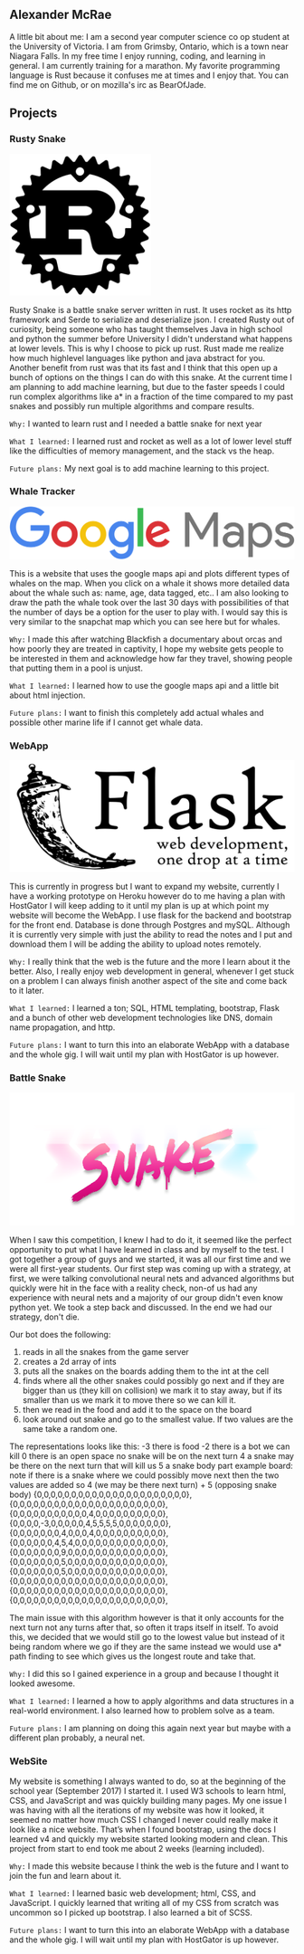 ## Alexander McRae

A little bit about me:
I am a second year computer science co op student at the University of Victoria. I am from Grimsby, Ontario, which is a town near Niagara Falls. In my free time I enjoy running, coding, and learning in general. I am currently training for a marathon. My favorite programming language is Rust because it confuses me at times and I enjoy that. You can find me on Github, or on mozilla's irc as BearOfJade. 

## Projects
### Rusty Snake
<img src="https://raw.githubusercontent.com/McRaeAlex/McRaeAlex.github.io/master/Rust_Logo.png" height=250/>

Rusty Snake is a battle snake server written in rust. It uses rocket as its http framework and Serde to serialize and deserialize json. I created Rusty out of curiosity, being someone who has taught themselves Java in high school and python the summer before University I didn't understand what happens at lower levels. This is why I choose to pick up rust. Rust made me realize how much highlevel languages like python and java abstract for you. Another benefit from rust was that its fast and I think that this open up a bunch of options on the things I can do with this snake. At the current time I am planning to add machine learning, but due to the faster speeds I could run complex algorithms like a* in a fraction of the time compared to my past snakes and possibly run multiple algorithms and compare results.

`Why:` I wanted to learn rust and I needed a battle snake for next year

`What I learned:` I learned rust and rocket as well as a lot of lower level stuff like the difficulties of memory management, and the stack vs the heap.

`Future plans:` My next goal is to add machine learning to this project. 

### Whale Tracker
![Google Maps Logo](https://raw.githubusercontent.com/McRaeAlex/McRaeAlex.github.io/master/googlemaps.png)

This is a website that uses the google maps api and plots different types of whales on the map. When you click on a whale it shows more detailed data about the whale such as: name, age, data tagged, etc.. I am also looking to draw the path the whale took over the last 30 days with possibilities of that the number of days be a option for the user to play with. I would say this is very similar to the snapchat map which you can see here but for whales.

`Why:` I made this after watching Blackfish a documentary about orcas and how poorly they are treated in captivity, I hope my website gets people to be interested in them and acknowledge how far they travel, showing people that putting them in a pool is unjust.

`What I learned:` I learned how to use the google maps api and a little bit about html injection.

`Future plans:` I want to finish this completely add actual whales and possible other marine life if I cannot get whale data. 

### WebApp
![Flask Logo](https://raw.githubusercontent.com/McRaeAlex/McRaeAlex.github.io/master/flask.png)

This is currently in progress but I want to expand my website, currently I have a working prototype on Heroku however do to me having a plan with HostGator I will keep adding to it until my plan is up at which point my website will become the WebApp.
I use flask for the backend and bootstrap for the front end. Database is done through Postgres and mySQL. Although it is currently very simple with just the ability to read the notes and I put and download them I will be adding the ability to upload notes remotely.

`Why:` I really think that the web is the future and the more I learn about it the better. Also, I really enjoy web development in general, whenever I get stuck on a problem I can always finish another aspect of the site and come back to it later.

`What I learned:` I learned a ton; SQL, HTML templating, bootstrap, Flask and a bunch of other web development technologies like DNS, domain name propagation, and http.

`Future plans:` I want to turn this into an elaborate WebApp with a database and the whole gig. I will wait until my plan with HostGator is up however. 

### Battle Snake
![Battle Snake](https://raw.githubusercontent.com/McRaeAlex/McRaeAlex.github.io/master/battlesnake.png)

 When I saw this competition, I knew I had to do it, it seemed like the perfect opportunity to put what I have learned in class and by myself to the test. I got together a group of guys and we started, it was all our first time and we were all first-year students. Our first step was coming up with a strategy, at first, we were talking convolutional neural nets and advanced algorithms but quickly were hit in the face with a reality check, non-of us had any experience with neural nets and a majority of our group didn't even know python yet. We took a step back and discussed. In the end we had our strategy, don't die.

Our bot does the following:
1. reads in all the snakes from the game server
2. creates a 2d array of ints
3. puts all the snakes on the boards adding them to the int at the cell
4. finds where all the other snakes could possibly go next and if they are bigger than us (they kill on collision) we mark it to stay away, but if its smaller than us we mark it to move there so we can kill it.
5. then we read in the food and add it to the space on the board
6. look around out snake and go to the smallest value. If two values are the same take a random one.

The representations looks like this:
-3 there is food
-2 there is a bot we can kill
0 there is an open space no snake will be on the next turn
4 a snake may be there on the next turn that will kill us
5 a snake body part
example board: note if there is a snake where we could possibly move next then the two values are added so 4 (we may be there next turn) + 5 (opposing snake body)
{0,0,0,0,0,0,0,0,0,0,0,0,0,0,0,0,0,0,0,0,0,0},
{0,0,0,0,0,0,0,0,0,0,0,0,0,0,0,0,0,0,0,0,0,0},
{0,0,0,0,0,0,0,0,0,0,0,4,0,0,0,0,0,0,0,0,0,0},
{0,0,0,0,-3,0,0,0,0,0,4,5,5,5,5,0,0,0,0,0,0,0},
{0,0,0,0,0,0,0,4,0,0,0,4,0,0,0,0,0,0,0,0,0,0},
{0,0,0,0,0,0,4,5,4,0,0,0,0,0,0,0,0,0,0,0,0,0},
{0,0,0,0,0,0,0,9,0,0,0,0,0,0,0,0,0,0,0,0,0,0},
{0,0,0,0,0,0,0,5,0,0,0,0,0,0,0,0,0,0,0,0,0,0},
{0,0,0,0,0,0,0,5,0,0,0,0,0,0,0,0,0,0,0,0,0,0},
{0,0,0,0,0,0,0,0,0,0,0,0,0,0,0,0,0,0,0,0,0,0},
{0,0,0,0,0,0,0,0,0,0,0,0,0,0,0,0,0,0,0,0,0,0},
{0,0,0,0,0,0,0,0,0,0,0,0,0,0,0,0,0,0,0,0,0,0},

The main issue with this algorithm however is that it only accounts for the next turn not any turns after that, so often it traps itself in itself. To avoid this, we decided that we would still go to the lowest value but instead of it being random where we go if they are the same instead we would use a* path finding to see which gives us the longest route and take that.

`Why:` I did this so I gained experience in a group and because I thought it looked awesome.

`What I learned:` I learned a how to apply algorithms and data structures in a real-world environment. I also learned how to problem solve as a team.

`Future plans:` I am planning on doing this again next year but maybe with a different plan probably, a neural net.

### WebSite

My website is something I always wanted to do, so at the beginning of the school year (September 2017) I started it. I used W3 schools to learn html, CSS, and JavaScript and was quickly building many pages. My one issue I was having with all the iterations of my website was how it looked, it seemed no matter how much CSS I changed I never could really make it look like a nice website. That’s when I found bootstrap, using the docs I learned v4 and quickly my website started looking modern and clean. This project from start to end took me about 2 weeks (learning included).

`Why:` I made this website because I think the web is the future and I want to join the fun and learn about it.

`What I learned:` I learned basic web development; html, CSS, and JavaScript. I quickly learned that writing all of my CSS from scratch was uncommon so I picked up bootstrap. I also learned a bit of SCSS.

`Future plans:` I want to turn this into an elaborate WebApp with a database and the whole gig. I will wait until my plan with HostGator is up however. 